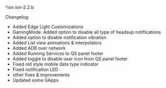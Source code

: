^ion
ion-2.2.b

 Changelog:
- Added Edge Light Customizations
- GamingMode: Added option to disable all type of headsup notifications
- Added option to disable notification vibration
- Added List view animations & interpolators
- Added ADB over network
- Added Running Services to QS panel footer
- Added toggle to disable user icon from QS panel footer
- Fixed old style mobile data type indicator
- Fixed notification LED
- other fixes & improvements
- Updated some GApps
